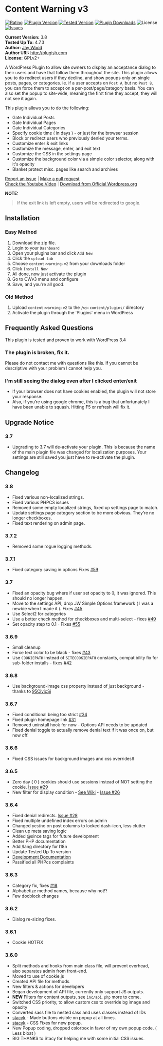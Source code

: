 # Content Warning v3
[![Rating](https://img.shields.io/wordpress/plugin/r/content-warning-v2.svg)](https://wordpress.org/plugins/content-warning-v2/)
[![Plugin Version](https://img.shields.io/wordpress/plugin/v/content-warning-v2.svg)](https://wordpress.org/plugins/content-warning-v2/)
[![Tested Version](https://img.shields.io/wordpress/v/content-warning-v2.svg)](http://wordpress.org/)
[![Plugin Downloads](https://img.shields.io/wordpress/plugin/dt/content-warning-v2.svg)](https://wordpress.org/plugins/content-warning-v2/)
![License](https://img.shields.io/badge/License-GPLv2-orange.svg)
[![Issues](https://img.shields.io/github/issues/JayWood/content-warning-v3.svg)](https://github.com/JayWood/content-warning-v3/issues)

**Current Version:** 3.8   
**Tested Up To:** 4.7.3  
**Author:** [Jay Wood](http://github.com/JayWood)   
**Author URI:** http://plugish.com   
**License:** GPLv2+   

A WordPress Plugin to allow site owners to display an acceptance dialog to their users and have that follow them throughout the site.  This plugin allows you to do redirect users if they decline,
and show popups only on single posts, pages, or categories.  ie. if a user accepts on `Post A`, but no `Post B`, you can force them to accept on a per-post/page/category basis.  You can also set
the popup to site-wide, meaning the first time they accept, they will not see it again.

This plugin allows you to do the following:

* Gate Individual Posts
* Gate Individual Pages
* Gate Individual Categories
* Specify cookie time ( in days ) - or just for the browser session
* Block or redirect users who previously denied your terms.
* Customize enter & exit links
* Customize the message, enter, and exit text
* Customize the CSS in the settings page
* Customize the background color via a simple color selector, along with it's opacity
* Blanket protect misc. pages like search and archives


[Report an issue](https://github.com/JayWood/content-warning-v3/issues) | [Make a pull request](https://github.com/JayWood/content-warning-v3/pulls)   
[Check the Youtube Video](https://www.youtube.com/watch?v=0_ZNojpYuwk) | [Download from Official Wordpress.org](http://wordpress.org/plugins/content-warning-v2)

**NOTE:**

> If the exit link is left empty, users will be redirected to google.

## Installation

### Easy Method

1. Download the zip file.
1. Login to your `Dashboard`
1. Open your plugins bar and click `Add New`
1. Click the `upload tab`
1. Choose `content-warning-v2` from your downloads folder
1. Click `Install Now`
1. All done, now just activate the plugin
1. Go to CWv3 menu and configure
1. Save, and you're all good.

### Old Method
1. Upload `content-warning-v2` to the `/wp-content/plugins/` directory
1. Activate the plugin through the 'Plugins' menu in WordPress

## Frequently Asked Questions

This plugin is tested and proven to work with WordPress 3.4

### The plugin is broken, fix it.

Please do not contact me with questions like this.  If you cannot be descriptive with your problem I cannot help you.

### I'm still seeing the dialog even after I clicked enter/exit

* If your browser does not have cookies enabled, the plugin will not store your response.
* Also, if you're using google chrome, this is a bug that unfortunately I have been unable to squash.  Hitting F5 or refresh will fix it.

## Upgrade Notice

### 3.7
* Upgrading to 3.7 will de-activate your plugin. This is because the name of the main plugin file was changed for localization purposes. Your settings are still saved you just have to re-activate the plugin.

## Changelog

### 3.8
* Fixed various non-localized strings.
* Fixed various PHPCS issues
* Removed some empty localized strings, fixed up settings page to match.
* Update settings page category section to be more obvious. They're no longer checkboxes.
* Fixed text rendering on admin page.

### 3.7.2 
* Removed some rogue logging methods.

### 3.7.1
* Fixed category saving in options Fixes [#59](https://github.com/JayWood/content-warning-v3/issues/59)

### 3.7
* Fixed an opacity bug where if user set opacity to 0, it was ignored. This should no longer happen.
* Move to the settings API, drop JW Simple Options framework ( I was a newbie when I made it ). Fixes [#45](https://github.com/JayWood/content-warning-v3/issues/45)
* Use Select2 for categories
* Use a better check method for checkboxes and multi-select - fixes [#49](https://github.com/JayWood/content-warning-v3/issues/49)
* Set opacity step to 0.1 - Fixes [#55](https://github.com/JayWood/content-warning-v3/issues/55)

### 3.6.9
* Small cleanup
* Force text color to be black - fixes [#43](https://github.com/JayWood/content-warning-v3/issues/43)
* Use `COOKIEPATH` instead of `SITECOOKIEPATH` constants, compatibility fix for sub-folder installs - fixes [#42](https://github.com/JayWood/content-warning-v3/issues/42)

### 3.6.8
* Use background-image css property instead of just background - thanks to [95CivicSi](https://github.com/95CivicSi)

### 3.6.7
* Fixed conditional being too strict [#34](https://github.com/JayWood/content-warning-v3/issues/34)
* Fixed plugin homepage link [#31](https://github.com/JayWood/content-warning-v3/issues/31)
* Removed uninstall hook for now - Options API needs to be updated
* Fixed denial toggle to actually remove denial text if it was once on, but now off.

### 3.6.6
* Fixed CSS issues for background images and css overrides6

### 3.6.5
* Zero day ( 0 ) cookies should use sessions instead of NOT setting the cookie. [Issue #29](https://github.com/JayWood/content-warning-v3/issues/29)
* New filter for display condition - [See Wiki](https://github.com/JayWood/content-warning-v3/wiki/Dev-Documentation#hide-the-dialog-on-certain-pages-regardless-of-cookies) - [Issue #26](https://github.com/JayWood/content-warning-v3/issues/26)

### 3.6.4
* Fixed denial redirects. [Issue #28](https://github.com/JayWood/content-warning-v3/issues/28)
* Fixed multiple undefined index errors on admin
* Changed yes/no on post columns to locked dash-icon, less clutter
* Clean up meta saving logic
* Added @since tags for future development
* Better PHP documentation
* Add /lang directory for I18n
* Update Tested Up To version
* [Development Documentation](https://github.com/JayWood/content-warning-v3/wiki/Dev-Documentation)
* Passified all PHPcs complaints

### 3.6.3
* Category fix, fixes [#18](https://github.com/JayWood/content-warning-v3/issues/18)
* Alphabetize method names, because why not!?
* Few docblock changes

### 3.6.2
* Dialog re-sizing fixes.

### 3.6.1
* Cookie HOTFIX

### 3.6.0
* Split methods and hooks from main class file, will prevent overhead, also separates admin from front-end.
* Moved to use of cookie.js
* Created API file for methods.
* New filters & actions for developers
* Began development of API file, currently only support JS outputs.
* **NEW** Filters for content outputs, see `inc/api.php` more to come.
* Switched CSS priority, to allow custom css to override bg image and opacity
* Converted sass file to nested sass and uses classes instead of IDs
* [stacyk](https://github.com/stacyk) - Made buttons visible on popup at all times.
* [stacyk](https://github.com/stacyk) - CSS Fixes for new popup.
* New Popup coding, dropped colorbox in favor of my own popup code. ( Less bloat )
* BIG THANKS to Stacy for helping me with some initial CSS issues.
